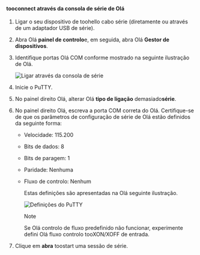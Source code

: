 <!--author=SharS last changed: 9/17/15-->

#### <a name="tooconnect-through-hello-serial-console"></a>tooconnect através da consola de série de Olá
1. Ligar o seu dispositivo de toohello cabo série (diretamente ou através de um adaptador USB de série).
2. Abra Olá **painel de controlo**e, em seguida, abra Olá **Gestor de dispositivos**.
3. Identifique portas Olá COM conforme mostrado na seguinte ilustração de Olá.
   
     ![Ligar através da consola de série](./media/storsimple-use-putty/HCS_ConnectingDeviceS-include.png)
4. Inicie o PuTTY. 
5. No painel direito Olá, alterar Olá **tipo de ligação** demasiado**série**.
6. No painel direito Olá, escreva a porta COM correta do Olá. Certifique-se de que os parâmetros de configuração de série de Olá estão definidos da seguinte forma:
   
   * Velocidade: 115.200
   * Bits de dados: 8
   * Bits de paragem: 1
   * Paridade: Nenhuma
   * Fluxo de controlo: Nenhum
     
     Estas definições são apresentadas na Olá seguinte ilustração.
     
     ![Definições do PuTTY](./media/storsimple-use-putty/HCS_PuttyConfig-include.png) 
     
     > [!NOTE]
     > Se Olá controlo de fluxo predefinido não funcionar, experimente defini Olá fluxo controlo tooXON/XOFF de entrada.
     > 
     > 
7. Clique em **abra** toostart uma sessão de série.


